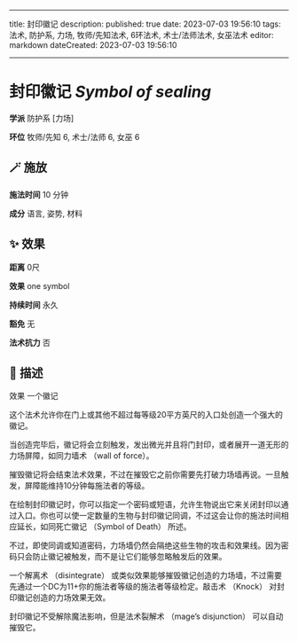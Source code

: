 
---
title: 封印徽记
description: 
published: true
date: 2023-07-03 19:56:10
tags: 法术, 防护系, 力场, 牧师/先知法术, 6环法术, 术士/法师法术, 女巫法术
editor: markdown
dateCreated: 2023-07-03 19:56:10

---

# **封印徽记** *Symbol of sealing*

**学派** 防护系 \[力场\] 

**环位** 牧师/先知 6, 术士/法师 6, 女巫 6

## 🪄 施放

**施法时间** 10 分钟

**成分** 语言, 姿势, 材料

## ✨ 效果  

**距离** 0尺 

**效果** one symbol 

**持续时间** 永久 

**豁免** 无

**法术抗力** 否

## 📖 描述

效果          一个徽记

这个法术允许你在门上或其他不超过每等级20平方英尺的入口处创造一个强大的徽记。

当创造完毕后，徽记将会立刻触发，发出微光并且将门封印，或者展开一道无形的力场屏障，如同力墙术 （wall of force）。

摧毁徽记将会结束法术效果，不过在摧毁它之前你需要先打破力场墙再说。一旦触发，屏障能维持10分钟每施法者的等级。

在绘制封印徽记时，你可以指定一个密码或短语，允许生物说出它来关闭封印以通过入口。你也可以使一定数量的生物与封印徽记同调，不过这会让你的施法时间相应延长，如同死亡徽记 （Symbol of Death） 所述。

不过，即使同调或知道密码，力场墙仍然会隔绝这些生物的攻击和效果线。因为密码只会防止徽记被触发，而不是让它们能够忽略触发后的效果。

一个解离术 （disintegrate） 或类似效果能够摧毁徽记创造的力场墙，不过需要先通过一个DC为11+你的施法者等级的施法者等级检定。敲击术 （Knock） 对封印徽记创造的力场效果无效。

封印徽记不受解除魔法影响，但是法术裂解术 （mage’s disjunction） 可以自动摧毁它。
    